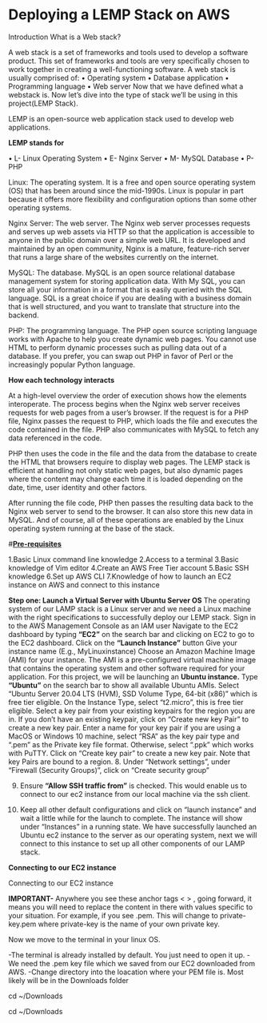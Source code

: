 # Deploying a LEMP Stack on AWS
Introduction
What is a Web stack?

A web stack is a set of frameworks and tools used to develop a software product. This set of frameworks and tools are very specifically chosen to work together in creating a well-functioning software.
A web stack is usually comprised of: • Operating system • Database application • Programming language • Web server
Now that we have defined what a webstack is. Now let’s dive into the type of stack we’ll be using in this project(LEMP Stack).

LEMP is an open-source web application stack used to develop web applications.

**LEMP stands for**

• L- Linux Operating System
• E- Nginx Server
• M- MySQL Database
• P- PHP

Linux: The operating system. It is a free and open source operating system (OS) that has been around since the mid-1990s. Linux is popular in part because it offers more flexibility and configuration options than some other operating systems.

Nginx Server: The web server. The Nginx web server processes requests and serves up web assets via HTTP so that the application is accessible to anyone in the public domain over a simple web URL. It is developed and maintained by an open community, Nginx is a mature, feature-rich server that runs a large share of the websites currently on the internet.

MySQL: The database. MySQL is an open source relational database management system for storing application data. With My SQL, you can store all your information in a format that is easily queried with the SQL language. SQL is a great choice if you are dealing with a business domain that is well structured, and you want to translate that structure into the backend.

PHP: The programming language. The PHP open source scripting language works with Apache to help you create dynamic web pages. You cannot use HTML to perform dynamic processes such as pulling data out of a database. If you prefer, you can swap out PHP in favor of Perl or the increasingly popular Python language.

**How each technology interacts**

At a high-level overview the order of execution shows how the elements interoperate.
The process begins when the Nginx web server receives requests for web pages from a user’s browser. If the request is for a PHP file, Nginx passes the request to PHP, which loads the file and executes the code contained in the file. PHP also communicates with MySQL to fetch any data referenced in the code.

PHP then uses the code in the file and the data from the database to create the HTML that browsers require to display web pages. The LEMP stack is efficient at handling not only static web pages, but also dynamic pages where the content may change each time it is loaded depending on the date, time, user identity and other factors.

After running the file code, PHP then passes the resulting data back to the Nginx web server to send to the browser. It can also store this new data in MySQL. And of course, all of these operations are enabled by the Linux operating system running at the base of the stack.

#<ins>**Pre-requisites**</ins>

1.Basic Linux command line knowledge
2.Access to a terminal
3.Basic knowledge of Vim editor
4.Create an AWS Free Tier account 
5.Basic SSH knowledge
6.Set up AWS CLI
7.Knowledge of how to launch an EC2 instance on AWS and connect to this instance 

**Step one: Launch a Virtual Server with Ubuntu Server OS**
The operating system of our LAMP stack is a Linux server and we need a Linux machine with the right specifications to successfully deploy our LEMP stack. 
Sign in to the AWS Management Console as an IAM user
Navigate to the EC2 dashboard by typing **“EC2”** on the search bar and clicking on EC2 to go to the EC2 dashboard.
Click on the **“Launch Instance”** button
Give your instance name (E.g., MyLinuxinstance)
Choose an Amazon Machine Image (AMI) for your instance. The AMI is a pre-configured virtual machine image that contains the operating system and other software required for your application. For this project, we will be launching an **Ubuntu instance.** Type **“Ubuntu”** on the search bar to show all available Ubuntu AMIs. Select “Ubuntu Server 20.04 LTS (HVM), SSD Volume Type, 64-bit (x86)” which is free tier eligible.
On the Instance Type, select “t2.micro”, this is free tier eligible.
Select a key pair from your existing keypairs for the region you are in. If you don’t have an existing keypair, click on “Create new key Pair” to create a new key pair.
Enter a name for your key pair
if you are using a MacOS or Windows 10 machine, select “RSA” as the key pair type and “.pem” as the Private key file format. Otherwise, select “.ppk” which works with PuTTY.
Click on “Create key pair” to create a new key pair. Note that key Pairs are bound to a region.
8. Under “Network settings”, under “Firewall (Security Groups)”, click on “Create security group”

9. Ensure **“Allow SSH traffic from”** is checked. This would enable us to connect to our ec2 instance from our local machine via the ssh client.

10. Keep all other default configurations and click on “launch instance” and wait a little while for the launch to complete. The instance will show under “Instances” in a running state.
We have successfully launched an Ubuntu ec2 instance to the server as our operating system, next we will connect to this instance to set up all other components of our LAMP stack.

**Connecting to our EC2 instance**

Connecting to our EC2 instance

**IMPORTANT-** Anywhere you see these anchor tags < > , going forward, it means you will need to replace the content in there with values specific to your situation. For example, if you see <private-key-name>.pem. This will change to private-key.pem where private-key is the name of your own private key.

Now we move to the terminal in your linux OS.

-The terminal is already installed by default. You just need to open it up.
-We need the .pem key file which we saved from our EC2 downloaded from AWS.
-Change directory into the loacation where your PEM file is. Most likely will be in the Downloads folder

cd ~/Downloads



cd ~/Downloads

